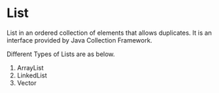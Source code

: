 # List
List in an ordered collection of elements that allows duplicates. It is an interface provided by Java Collection Framework.

Different Types of Lists are as below.  
1. ArrayList
2. LinkedList
3. Vector